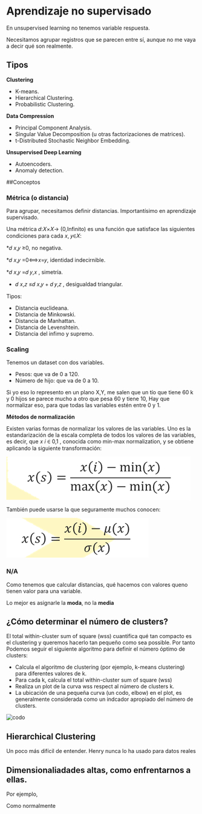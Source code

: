 # Aprendizaje no supervisado

En unsupervised learning no tenemos variable respuesta.

Necesitamos agrupar registros que se parecen entre sí, aunque no me vaya a decir qué son realmente. 

## Tipos
**Clustering**

* K-means.
* Hierarchical Clustering.
* Probabilistic Clustering.

**Data Compression**

* Principal Component Analysis.
* Singular Value Decomposition (u otras factorizaciones de matrices).
* t-Distributed Stochastic Neighbor Embedding. 

**Unsupervised Deep Learning**

* Autoencoders.
* Anomaly detection.


##Conceptos 

### Métrica (o distancia)

Para agrupar, necesitamos definir distancias. Importantísimo en aprendizaje supervisado. 

Una métrica 𝑑:𝑋×𝑋→ (0,Infinito)  es una función que satisface las siguientes condiciones para cada 𝑥, 𝑦∈𝑋:

*𝑑 𝑥,𝑦 ≥0, no negativa.

*𝑑 𝑥,𝑦 =0⟺𝑥=𝑦, identidad indecirnible.

*𝑑 𝑥,𝑦 =𝑑 𝑦,𝑥 , simetría.

* 𝑑 𝑥,𝑧 ≤𝑑 𝑥,𝑦 + 𝑑 𝑦,𝑧 , desigualdad triangular.

Tipos:

* Distancia euclideana.
* Distancia de Minkowski.
* Distancia de Manhattan.
* Distancia de Levenshtein.
* Distancia del infimo y supremo.

### Scaling

Tenemos un dataset con dos variables.

- Pesos: que va de 0 a 120. 
- Número de hijo: que va de 0 a 10. 

Si yo eso lo represento en un plano X,Y, me salen que un tío que tiene 60 k y 0 hijos se parece mucho a otro que pesa 60 y tiene 10, Hay que normalizar eso, para que todas las variables estén entre 0 y 1. 

**Métodos de normalización**

Existen varias formas de normalizar los valores de las variables. Uno es la estandarización de la escala completa de todos los valores de las variables, es decir, que  𝑥 𝑖 ∈ 0,1 , conocida como min-max normalization, y se obtiene aplicando la siguiente transformación:

![f1](media/formula1.PNG) 

También puede usarse la que seguramente muchos conocen:

![f1](media/formula2.PNG) 

### N/A

Como tenemos que calcular distancias, qué hacemos con valores queno tienen valor para una variable. 

Lo mejor es asignarle la **moda**, no la **media**


## ¿Cómo determinar el número de clusters?

El total within-cluster sum of square (wss) cuantifica qué tan compacto es el clustering y queremos hacerlo tan pequeño como sea possible. Por tanto Podemos seguir el siguiente algoritmo para definir el número óptimo de clusters:

* Calcula el algoritmo de clustering (por ejemplo, k-means clustering) para diferentes valores de k.
* Para cada k, calcula el total within-cluster sum of square (wss)
* Realiza un plot de la curva wss respect al número de clusters k.
* La ubicación de una pequeña curva (un codo, elbow) en el plot, es generalmente considerada como un indcador apropiado del número de clusters.

![codo](https://www.researchgate.net/profile/Chirag_Deb/publication/320986519/figure/fig8/AS:560163938422791@1510564898246/Result-of-the-elbow-method-to-determine-optimum-number-of-clusters.png)


## Hierarchical Clustering

Un poco más difícil de entender. Henry nunca lo ha usado para datos reales

## Dimensionaliadades altas, como enfrentarnos a ellas. 

Por ejemplo, 


Como normalmente 



